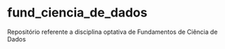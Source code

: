 # fund_ciencia_de_dados
Repositório referente a disciplina optativa de Fundamentos de Ciência de Dados
